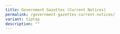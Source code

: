 ```yaml
---
title: Government Gazettes (Current Notices)
permalink: /government-gazettes-current-notices/
variant: tiptap
description: ""
---
```


